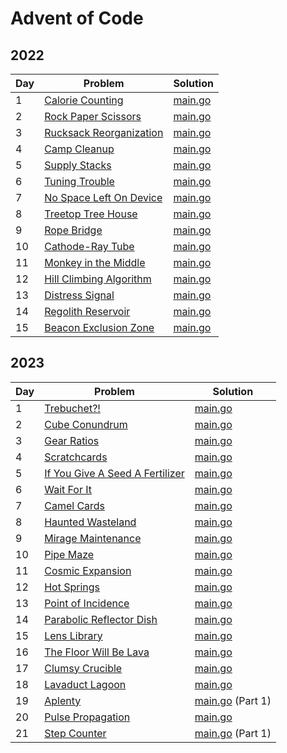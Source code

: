 # Advent of Code

## 2022

| Day | Problem                                                         | Solution                        |
| --- | --------------------------------------------------------------- | ------------------------------- |
| 1   | [Calorie Counting](https://adventofcode.com/2022/day/1)         | [main.go](./2022/day01/main.go) |
| 2   | [Rock Paper Scissors](https://adventofcode.com/2022/day/2)      | [main.go](./2022/day02/main.go) |
| 3   | [Rucksack Reorganization](https://adventofcode.com/2022/day/3)  | [main.go](./2022/day03/main.go) |
| 4   | [Camp Cleanup](https://adventofcode.com/2022/day/4)             | [main.go](./2022/day04/main.go) |
| 5   | [Supply Stacks](https://adventofcode.com/2022/day/5)            | [main.go](./2022/day05/main.go) |
| 6   | [Tuning Trouble](https://adventofcode.com/2022/day/6)           | [main.go](./2022/day06/main.go) |
| 7   | [No Space Left On Device](https://adventofcode.com/2022/day/7)  | [main.go](./2022/day07/main.go) |
| 8   | [Treetop Tree House](https://adventofcode.com/2022/day/8)       | [main.go](./2022/day08/main.go) |
| 9   | [Rope Bridge](https://adventofcode.com/2022/day/9)              | [main.go](./2022/day09/main.go) |
| 10  | [Cathode-Ray Tube](https://adventofcode.com/2022/day/10)        | [main.go](./2022/day10/main.go) |
| 11  | [Monkey in the Middle](https://adventofcode.com/2022/day/11)    | [main.go](./2022/day11/main.go) |
| 12  | [Hill Climbing Algorithm](https://adventofcode.com/2022/day/12) | [main.go](./2022/day12/main.go) |
| 13  | [Distress Signal](https://adventofcode.com/2022/day/13)         | [main.go](./2022/day13/main.go) |
| 14  | [Regolith Reservoir](https://adventofcode.com/2022/day/14)      | [main.go](./2022/day14/main.go) |
| 15  | [Beacon Exclusion Zone](https://adventofcode.com/2022/day/15)   | [main.go](./2022/day15/main.go) |

## 2023

| Day | Problem                                                                | Solution                                 |
| --- | ---------------------------------------------------------------------- | ---------------------------------------- |
| 1   | [Trebuchet?!](https://adventofcode.com/2023/day/1)                     | [main.go](./2023/day01/main.go)          |
| 2   | [Cube Conundrum](https://adventofcode.com/2023/day/2)                  | [main.go](./2023/day02/main.go)          |
| 3   | [Gear Ratios](https://adventofcode.com/2023/day/3)                     | [main.go](./2023/day03/main.go)          |
| 4   | [Scratchcards](https://adventofcode.com/2023/day/4)                    | [main.go](./2023/day04/main.go)          |
| 5   | [If You Give A Seed A Fertilizer](https://adventofcode.com/2023/day/5) | [main.go](./2023/day05/main.go)          |
| 6   | [Wait For It](https://adventofcode.com/2023/day/6)                     | [main.go](./2023/day06/main.go)          |
| 7   | [Camel Cards](https://adventofcode.com/2023/day/7)                     | [main.go](./2023/day07/main.go)          |
| 8   | [Haunted Wasteland](https://adventofcode.com/2023/day/8)               | [main.go](./2023/day08/main.go)          |
| 9   | [Mirage Maintenance](https://adventofcode.com/2023/day/9)              | [main.go](./2023/day09/main.go)          |
| 10  | [Pipe Maze](https://adventofcode.com/2023/day/10)                      | [main.go](./2023/day10/main.go)          |
| 11  | [Cosmic Expansion](https://adventofcode.com/2023/day/11)               | [main.go](./2023/day11/main.go)          |
| 12  | [Hot Springs](https://adventofcode.com/2023/day/12)                    | [main.go](./2023/day12/main.go)          |
| 13  | [Point of Incidence](https://adventofcode.com/2023/day/13)             | [main.go](./2023/day13/main.go)          |
| 14  | [Parabolic Reflector Dish](https://adventofcode.com/2023/day/14)       | [main.go](./2023/day14/main.go)          |
| 15  | [Lens Library](https://adventofcode.com/2023/day/15)                   | [main.go](./2023/day15/main.go)          |
| 16  | [The Floor Will Be Lava](https://adventofcode.com/2023/day/16)         | [main.go](./2023/day16/main.go)          |
| 17  | [Clumsy Crucible](https://adventofcode.com/2023/day/17)                | [main.go](./2023/day17/main.go)          |
| 18  | [Lavaduct Lagoon](https://adventofcode.com/2023/day/18)                | [main.go](./2023/day18/main.go)          |
| 19  | [Aplenty](https://adventofcode.com/2023/day/19)                        | [main.go](./2023/day19/main.go) (Part 1) |
| 20  | [Pulse Propagation](https://adventofcode.com/2023/day/20)              | [main.go](./2023/day20/main.go)          |
| 21  | [Step Counter](https://adventofcode.com/2023/day/21)                   | [main.go](./2023/day21/main.go) (Part 1) |
